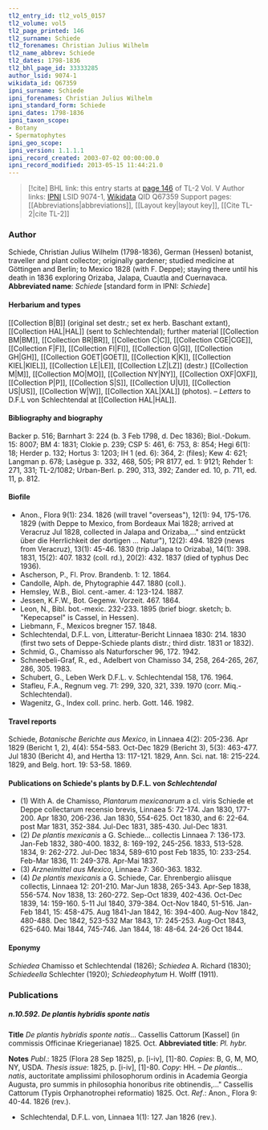 ```yaml
---
tl2_entry_id: tl2_vol5_0157
tl2_volume: vol5
tl2_page_printed: 146
tl2_surname: Schiede
tl2_forenames: Christian Julius Wilhelm
tl2_name_abbrev: Schiede
tl2_dates: 1798-1836
tl2_bhl_page_id: 33333285
author_lsid: 9074-1
wikidata_id: Q67359
ipni_surname: Schiede
ipni_forenames: Christian Julius Wilhelm
ipni_standard_form: Schiede
ipni_dates: 1798-1836
ipni_taxon_scope: 
- Botany
- Spermatophytes
ipni_geo_scope: 
ipni_version: 1.1.1.1
ipni_record_created: 2003-07-02 00:00:00.0
ipni_record_modified: 2013-05-15 11:44:21.0
---
```


> [!cite] BHL link: this entry starts at [page 146](https://www.biodiversitylibrary.org/page/33333285) of TL-2 Vol. V
> Author links: [IPNI](https://www.ipni.org/a/9074-1) LSID 9074-1, [Wikidata](https://www.wikidata.org/wiki/Q67359) QID Q67359
> Support pages: [[Abbreviations|abbreviations]], [[Layout key|layout key]], [[Cite TL-2|cite TL-2]]

### Author

Schiede, Christian Julius Wilhelm (1798-1836), German (Hessen) botanist, traveller and plant collector; originally gardener; studied medicine at Göttingen and Berlin; to Mexico 1828 (with F. Deppe); staying there until his death in 1836 exploring Orizaba, Jalapa, Cuautla and Cuernavaca. 
**Abbreviated name**: *Schiede* \[standard form in IPNI: *Schiede*\]

#### Herbarium and types

[[Collection B|B]] (original set destr.; set ex herb. Baschant extant), [[Collection HAL|HAL]] (sent to Schlechtendal); further material [[Collection BM|BM]], [[Collection BR|BR]], [[Collection C|C]], [[Collection CGE|CGE]], [[Collection F|F]], [[Collection FI|FI]], [[Collection G|G]], [[Collection GH|GH]], [[Collection GOET|GOET]], [[Collection K|K]], [[Collection KIEL|KIEL]], [[Collection LE|LE]], [[Collection LZ|LZ]] (destr.) [[Collection M|M]], [[Collection MO|MO]], [[Collection NY|NY]], [[Collection OXF|OXF]], [[Collection P|P]], [[Collection S|S]], [[Collection U|U]], [[Collection US|US]], [[Collection W|W]], [[Collection XAL|XAL]] (photos). – *Letters* to D.F.L von Schlechtendal at [[Collection HAL|HAL]].

#### Bibliography and biography

Backer p. 516; Barnhart 3: 224 (b. 3 Feb 1798, d. Dec 1836); Biol.-Dokum. 15: 8007; BM 4: 1831; Clokie p. 239; CSP 5: 461, 6: 753, 8: 854; Hegi 6(1): 18; Herder p. 132; Hortus 3: 1203; IH 1 (ed. 6): 364, 2: (files); Kew 4: 621; Langman p. 678; Lasègue p. 332, 468, 505; PR 8177, ed. 1: 9121; Rehder 1: 271, 331; TL-2/1082; Urban-Berl. p. 290, 313, 392; Zander ed. 10, p. 711, ed. 11, p. 812.

#### Biofile

- Anon., Flora 9(1): 234. 1826 (will travel "overseas"), 12(1): 94, 175-176. 1829 (with Deppe to Mexico, from Bordeaux Mai 1828; arrived at Veracruz Jul 1828, collected in Jalapa and Orizaba,..." sind entzückt über die Herrlichkeit der dortigen ... Natur"), 12(2): 494. 1829 (news from Veracruz), 13(1): 45-46. 1830 (trip Jalapa to Orizaba), 14(1): 398. 1831, 15(2): 407. 1832 (coll. rd.), 20(2): 432. 1837 (died of typhus Dec 1936).
- Ascherson, P., Fl. Prov. Brandenb. 1: 12. 1864.
- Candolle, Alph. de, Phytographie 447. 1880 (coll.).
- Hemsley, W.B., Biol. cent.-amer. 4: 123-124. 1887.
- Jessen, K.F.W., Bot. Gegenw. Vorzeit. 467. 1864.
- Leon, N., Bibl. bot.-mexic. 232-233. 1895 (brief biogr. sketch; b. "Kepecapsel" is Cassel, in Hessen).
- Liebmann, F., Mexicos bregner 157. 1848.
- Schlechtendal, D.F.L. von, Litteratur-Bericht Linnaea 1830: 214. 1830 (first two sets of Deppe-Schiede plants distr.; third distr. 1831 or 1832).
- Schmid, G., Chamisso als Naturforscher 96, 172. 1942.
- Schneebeli-Graf, R., ed., Adelbert von Chamisso 34, 258, 264-265, 267, 286, 305. 1983.
- Schubert, G., Leben Werk D.F.L. v. Schlechtendal 158, 176. 1964.
- Stafleu, F.A., Regnum veg. 71: 299, 320, 321, 339. 1970 (corr. Miq.-Schlechtendal).
- Wagenitz, G., Index coll. princ. herb. Gott. 146. 1982.

#### Travel reports

Schiede, *Botanische Berichte aus Mexico*, in Linnaea 4(2): 205-236. Apr 1829 (Bericht 1, 2), 4(4): 554-583. Oct-Dec 1829 (Bericht 3), 5(3): 463-477. Jul 1830 (Bericht 4), and Hertha 13: 117-121. 1829, Ann. Sci. nat. 18: 215-224. 1829, and Belg. hort. 19: 53-58. 1869.

#### Publications on Schiede's plants by D.F.L. von *Schlechtendal*

- (1) With A. de Chamisso, *Plantarum mexicanarum* a cl. viris Schiede et Deppe collectarum recensio brevis, Linnaea 5: 72-174. Jan 1830, 177-200. Apr 1830, 206-236. Jan 1830, 554-625. Oct 1830, and 6: 22-64. post Mar 1831, 352-384. Jul-Dec 1831, 385-430. Jul-Dec 1831.
- (2) *De plantis mexicanis* a G. Schiede... collectis Linnaea 7: 136-173. Jan-Feb 1832, 380-400. 1832, 8: 169-192, 245-256. 1833, 513-528. 1834, 9: 262-272. Jul-Dec 1834, 589-610 post Feb 1835, 10: 233-254. Feb-Mar 1836, 11: 249-378. Apr-Mai 1837.
- (3) *Arzneimittel aus Mexico*, Linnaea 7: 360-363. 1832.
- (4) *De plantis mexicanis* a G. Schiede, Car. Ehrenbergio aliisque collectis, Linnaea 12: 201-210. Mar-Jun 1838, 265-343. Apr-Sep 1838, 556-574. Nov 1838, 13: 260-272. Sep-Oct 1839, 402-436. Oct-Dec 1839, 14: 159-160. 5-11 Jul 1840, 379-384. Oct-Nov 1840, 51-516. Jan-Feb 1841, 15: 458-475. Aug 1841-Jan 1842, 16: 394-400. Aug-Nov 1842, 480-488. Dec 1842, 523-532 Mar 1843, 17: 245-253. Aug-Oct 1843, 625-640. Mai 1844, 745-746. Jan 1844, 18: 48-64. 24-26 Oct 1844.

#### Eponymy

*Schiedea* Chamisso et Schlechtendal (1826); *Schiedea* A. Richard (1830); *Schiedeella* Schlechter (1920); *Schiedeophytum* H. Wolff (1911).

### Publications

##### n.10.592. De plantis hybridis sponte natis

**Title**
*De plantis hybridis sponte natis*... Cassellis Cattorum \[Kassel\] (in commissis Officinae Kriegerianae) 1825. Oct.
**Abbreviated title**: *Pl. hybr.*

**Notes**
*Publ*.: 1825 (Flora 28 Sep 1825), p. \[i-iv\], \[1\]-80. *Copies*: B, G, M, MO, NY, USDA.
*Thesis issue*: 1825, p. \[i-iv\], \[1\]-80. *Copy*: HH. – *De plantis... natis*, auctoritate amplissimi philosophorum ordinis in Academia Georgia Augusta, pro summis in philosophia honoribus rite obtinendis,..." Cassellis Cattorum (Typis Orphanotrophei reformatio) 1825. Oct.
*Ref*.: Anon., Flora 9: 40-44. 1826 (rev.).
- Schlechtendal, D.F.L. von, Linnaea 1(1): 127. Jan 1826 (rev.).

